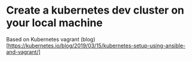 # Create a kubernetes dev cluster on your local machine

Based on Kubernetes vagrant (blog)[https://kubernetes.io/blog/2019/03/15/kubernetes-setup-using-ansible-and-vagrant/]